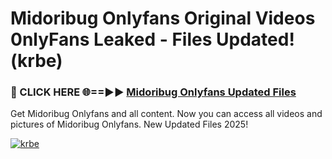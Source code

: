 # Midoribug Onlyfans Original Videos 0nlyFans Leaked - Files Updated! (krbe)

<h3>🔴 CLICK HERE 🌐==►► <a href="https://tinyurl.com/2m67pmp6" rel="nofollow">Midoribug Onlyfans Updated Files</a></h3>

Get Midoribug Onlyfans and all content. Now you can access all videos and pictures of Midoribug Onlyfans. New Updated Files 2025!

[![krbe](https://i.imgur.com/H4QAA4z.gif)](https://tinyurl.com/2m67pmp6)